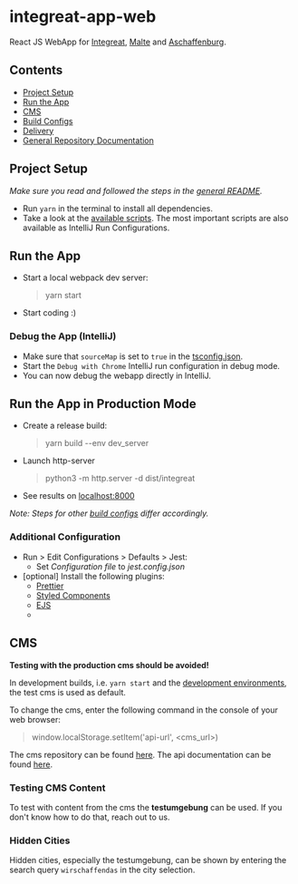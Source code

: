 # integreat-app-web

React JS WebApp for [Integreat](https://integreat-app.de), [Malte](https://www.malteser-werke.de/malte-app.html) and [Aschaffenburg](https://aschaffenburg.app).

## Contents

- [Project Setup](#project-setup)
- [Run the App](#run-the-app)
- [CMS](#cms)
- [Build Configs](docs/build-configs.md)
- [Delivery](docs/delivery-environments.md)
- [General Repository Documentation](../ORIGINAL_README)

## Project Setup

_Make sure you read and followed the steps in the [general README](../ORIGINAL_README#project-setup)._

- Run `yarn` in the terminal to install all dependencies.
- Take a look at the [available scripts](package.json). The most important scripts are also available as IntelliJ Run Configurations.

## Run the App

- Start a local webpack dev server:

  > yarn start

- Start coding :)

### Debug the App (IntelliJ)

- Make sure that `sourceMap` is set to `true` in the [tsconfig.json](tsconfig.json).
- Start the `Debug with Chrome` IntelliJ run configuration in debug mode.
- You can now debug the webapp directly in IntelliJ.

## Run the App in Production Mode

- Create a release build:
  > yarn build --env dev_server
- Launch http-server
  > python3 -m http.server -d dist/integreat
- See results on [localhost:8000](http://localhost:8000)

_Note: Steps for other [build configs](docs/build-configs.md) differ accordingly._

### Additional Configuration

- Run > Edit Configurations > Defaults > Jest:
  - Set _Configuration file_ to _jest.config.json_
- [optional] Install the following plugins:
  - [Prettier](https://plugins.jetbrains.com/plugin/10456-prettier)
  - [Styled Components](https://plugins.jetbrains.com/plugin/9997-styled-components--styled-jsx/)
  - [EJS](https://plugins.jetbrains.com/plugin/index?xmlId=com.jetbrains.lang.ejs)
  -

## CMS

**Testing with the production cms should be avoided!**

In development builds, i.e. `yarn start` and the [development environments](delivery-environments.md#development), the test cms is used as default.

To change the cms, enter the following command in the console of your web browser:

> window.localStorage.setItem('api-url', <cms_url>)

The cms repository can be found [here](https://github.com/digitalfabrik/integreat-cms).
The api documentation can be found [here](https://digitalfabrik.github.io/integreat-cms/api-docs.html).

### Testing CMS Content

To test with content from the cms the **testumgebung** can be used. If you don't know how to do that, reach out to us.

### Hidden Cities

Hidden cities, especially the testumgebung, can be shown by entering the search query `wirschaffendas` in the city selection.
